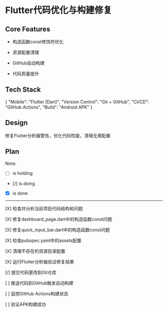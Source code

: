 # Flutter代码优化与构建修复

## Core Features

- 构造函数const修饰符优化

- 资源配置清理

- GitHub自动构建

- 代码质量提升

## Tech Stack

{
  "Mobile": "Flutter (Dart)",
  "Version Control": "Git + GitHub",
  "CI/CD": "GitHub Actions",
  "Build": "Android APK"
}

## Design

修复Flutter分析器警告，优化代码性能，清理无用配置

## Plan

Note: 

- [ ] is holding
- [/] is doing
- [X] is done

---

[X] 检查并分析当前项目代码结构和问题

[X] 修复dashboard_page.dart中的构造函数const问题

[X] 修复quick_input_bar.dart中的构造函数const问题

[X] 检查pubspec.yaml中的assets配置

[X] 清理不存在的资源目录配置

[X] 运行Flutter分析器验证修复结果

[/] 提交代码更改到Git仓库

[ ] 推送代码到GitHub触发自动构建

[ ] 监控GitHub Actions构建状态

[ ] 验证APK构建成功
